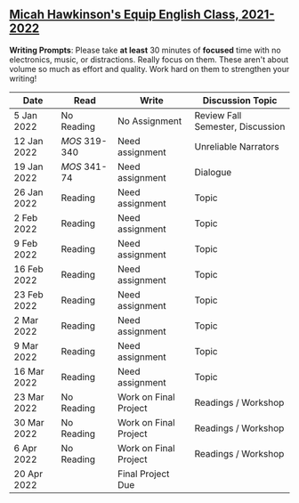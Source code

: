 [Micah Hawkinson's Equip English Class, 2021-2022](/equip/readme.md)
---

**Writing Prompts**: Please take **at least** 30 minutes of **focused** time with no electronics, music, or distractions. Really focus on them. These aren't about volume so much as effort and quality. Work hard on them to strengthen your writing!

| Date | Read | Write | Discussion Topic |
| ---  | ---   | ---  | ---              |
5 Jan 2022|No Reading|No Assignment|Review Fall Semester, Discussion
12 Jan 2022|*MOS* 319-340|Need assignment|Unreliable Narrators
19 Jan 2022|*MOS* 341-74|Need assignment|Dialogue
26 Jan 2022|Reading|Need assignment|Topic
2 Feb 2022|Reading|Need assignment|Topic
9 Feb 2022|Reading|Need assignment|Topic
16 Feb 2022|Reading|Need assignment|Topic
23 Feb 2022|Reading|Need assignment|Topic
2 Mar 2022|Reading|Need assignment|Topic
9 Mar 2022|Reading|Need assignment|Topic
16 Mar 2022|Reading|Need assignment|Topic
23 Mar 2022|No Reading|Work on Final Project|Readings / Workshop
30 Mar 2022|No Reading|Work on Final Project|Readings / Workshop
6 Apr 2022|No Reading|Work on Final Project|Readings / Workshop
20 Apr 2022||Final Project Due|